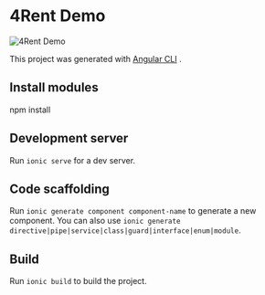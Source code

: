 # 4Rent Demo
![4Rent Demo](https://i.imgur.com/sJqOFGq.gif)

This project was generated with [Angular CLI](https://github.com/angular/angular-cli) .

## Install modules
npm install

## Development server

Run `ionic serve` for a dev server. 

## Code scaffolding

Run `ionic generate component component-name` to generate a new component. You can also use `ionic generate directive|pipe|service|class|guard|interface|enum|module`.

## Build

Run `ionic build` to build the project.

